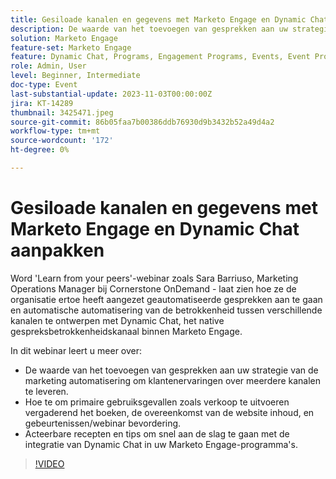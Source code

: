 ```yaml
---
title: Gesiloade kanalen en gegevens met Marketo Engage en Dynamic Chat aanpakken
description: De waarde van het toevoegen van gesprekken aan uw strategie van de marketing automatisering om klantenervaringen over meerdere kanalen te leveren.  Hoe te om primaire gebruiksgevallen zoals verkoop te uitvoeren vergaderend het boeken, de overeenkomst van de website inhoud, en gebeurtenissen/webinar bevordering.  Acteerbare recepten en tips om snel aan de slag te gaan met de integratie van Dynamic Chat in uw Marketo Engage-programma's.
solution: Marketo Engage
feature-set: Marketo Engage
feature: Dynamic Chat, Programs, Engagement Programs, Events, Event Programs
role: Admin, User
level: Beginner, Intermediate
doc-type: Event
last-substantial-update: 2023-11-03T00:00:00Z
jira: KT-14289
thumbnail: 3425471.jpeg
source-git-commit: 86b05faa7b00386ddb76930d9b3432b52a49d4a2
workflow-type: tm+mt
source-wordcount: '172'
ht-degree: 0%

---
```



# Gesiloade kanalen en gegevens met Marketo Engage en Dynamic Chat aanpakken

Word &#39;Learn from your peers&#39;-webinar zoals Sara Barriuso, Marketing Operations Manager bij Cornerstone OnDemand - laat zien hoe ze de organisatie ertoe heeft aangezet geautomatiseerde gesprekken aan te gaan en automatische automatisering van de betrokkenheid tussen verschillende kanalen te ontwerpen met Dynamic Chat, het native gespreksbetrokkenheidskanaal binnen Marketo Engage.

In dit webinar leert u meer over:

* De waarde van het toevoegen van gesprekken aan uw strategie van de marketing automatisering om klantenervaringen over meerdere kanalen te leveren.
* Hoe te om primaire gebruiksgevallen zoals verkoop te uitvoeren vergaderend het boeken, de overeenkomst van de website inhoud, en gebeurtenissen/webinar bevordering.
* Acteerbare recepten en tips om snel aan de slag te gaan met de integratie van Dynamic Chat in uw Marketo Engage-programma&#39;s.

>[!VIDEO](https://video.tv.adobe.com/v/3425471/?learn=on)
